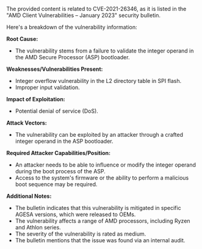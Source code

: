 The provided content is related to CVE-2021-26346, as it is listed in the "AMD Client Vulnerabilities – January 2023" security bulletin.

Here's a breakdown of the vulnerability information:

**Root Cause:**
- The vulnerability stems from a failure to validate the integer operand in the AMD Secure Processor (ASP) bootloader.

**Weaknesses/Vulnerabilities Present:**
- Integer overflow vulnerability in the L2 directory table in SPI flash.
- Improper input validation.

**Impact of Exploitation:**
- Potential denial of service (DoS).

**Attack Vectors:**
- The vulnerability can be exploited by an attacker through a crafted integer operand in the ASP bootloader.

**Required Attacker Capabilities/Position:**
- An attacker needs to be able to influence or modify the integer operand during the boot process of the ASP.
- Access to the system's firmware or the ability to perform a malicious boot sequence may be required.

**Additional Notes:**
- The bulletin indicates that this vulnerability is mitigated in specific AGESA versions, which were released to OEMs.
- The vulnerability affects a range of AMD processors, including Ryzen and Athlon series.
- The severity of the vulnerability is rated as medium.
- The bulletin mentions that the issue was found via an internal audit.